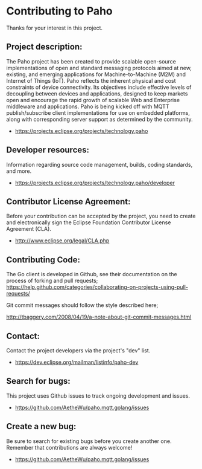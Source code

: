 Contributing to Paho
====================

Thanks for your interest in this project.

Project description:
--------------------

The Paho project has been created to provide scalable open-source implementations of open and standard messaging protocols aimed at new, existing, and emerging applications for Machine-to-Machine (M2M) and Internet of Things (IoT).
Paho reflects the inherent physical and cost constraints of device connectivity. Its objectives include effective levels of decoupling between devices and applications, designed to keep markets open and encourage the rapid growth of scalable Web and Enterprise middleware and applications. Paho is being kicked off with MQTT publish/subscribe client implementations for use on embedded platforms, along with corresponding server support as determined by the community.

- https://projects.eclipse.org/projects/technology.paho

Developer resources:
--------------------

Information regarding source code management, builds, coding standards, and more.

- https://projects.eclipse.org/projects/technology.paho/developer

Contributor License Agreement:
------------------------------

Before your contribution can be accepted by the project, you need to create and electronically sign the Eclipse Foundation Contributor License Agreement (CLA).

- http://www.eclipse.org/legal/CLA.php

Contributing Code:
------------------

The Go client is developed in Github, see their documentation on the process of forking and pull requests; https://help.github.com/categories/collaborating-on-projects-using-pull-requests/

Git commit messages should follow the style described here;

http://tbaggery.com/2008/04/19/a-note-about-git-commit-messages.html

Contact:
--------

Contact the project developers via the project's "dev" list.

- https://dev.eclipse.org/mailman/listinfo/paho-dev

Search for bugs:
----------------

This project uses Github issues to track ongoing development and issues.

- https://github.com/AetheWu/paho.mqtt.golang/issues

Create a new bug:
-----------------

Be sure to search for existing bugs before you create another one. Remember that contributions are always welcome!

- https://github.com/AetheWu/paho.mqtt.golang/issues

